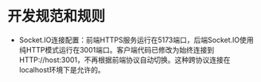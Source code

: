 # 开发规范和规则

- Socket.IO连接配置：前端HTTPS服务运行在5173端口，后端Socket.IO使用纯HTTP模式运行在3001端口。客户端代码已修改为始终连接到HTTP://host:3001，不再根据前端协议自动切换。这种跨协议连接在localhost环境下是允许的。

